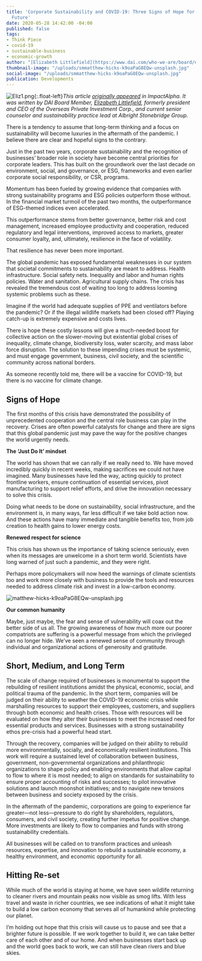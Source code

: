 ```yaml
---
title: 'Corporate Sustainability and COVID-19: Three Signs of Hope for a Brighter
  Future'
date: 2020-05-28 14:42:00 -04:00
published: false
tags:
- Think Piece
- covid-19
- sustainable-business
- economic-growth
author: "[Elizabeth Littlefield](https://www.dai.com/who-we-are/board/elizabeth-l-littlefield)"
thumbnail-image: "/uploads/smmatthew-hicks-k9oaPaG8EQw-unsplash.jpg"
social-image: "/uploads/smmatthew-hicks-k9oaPaG8EQw-unsplash.jpg"
publication: Developments
---
```


![Eliz1.png](/uploads/Eliz1.png){:.float-left}*This article [originally appeared](https://impactalpha.com/corporate-sustainability-and-covid-19-three-signs-of-hope-for-a-brighter-future/) in ImpactAlpha. It was written by DAI Board Member, [Elizabeth Littlefield](https://www.dai.com/who-we-are/board/elizabeth-l-littlefield), formerly president and CEO of the Overseas Private Investment Corp., and current senior counselor and sustainability practice lead at Albright Stonebridge Group.*





There is a tendency to assume that long-term thinking and a focus on sustainability will become luxuries in the aftermath of the pandemic. I believe there are clear and hopeful signs to the contrary. 

Just in the past two years, corporate sustainability and the recognition of businesses’ broader role in society have become central priorities for corporate leaders. This has built on the groundwork over the last decade on environment, social, and governance, or ESG, frameworks and even earlier corporate social responsibility, or CSR, programs. 

Momentum has been fueled by growing evidence that companies with strong sustainability programs and ESG policies outperform those without. In the financial market turmoil of the past two months, the outperformance of ESG-themed indices even accelerated. 

This outperformance stems from better governance, better risk and cost management, increased employee productivity and cooperation, reduced regulatory and legal interventions, improved access to markets, greater consumer loyalty, and, ultimately, resilience in the face of volatility. 

That resilience has never been more important. 

The global pandemic has exposed fundamental weaknesses in our system that societal commitments to sustainability are meant to address. Health infrastructure. Social safety nets. Inequality and labor and human rights policies. Water and sanitation. Agricultural supply chains. The crisis has revealed the tremendous cost of waiting too long to address looming systemic problems such as these.

Imagine if the world had adequate supplies of PPE and ventilators before the pandemic? Or if the illegal wildlife markets had been closed off? Playing catch-up is extremely expensive and costs lives. 

There is hope these costly lessons will give a much-needed boost for collective action on the slower-moving but existential global crises of inequality, climate change, biodiversity loss, water scarcity, and mass labor force disruption. The solution to these impending crises must be systemic, and must engage government, business, civil society, and the scientific community across national borders. 

As someone recently told me, there will be a vaccine for COVID-19, but there is no vaccine for climate change. 

## Signs of Hope 
 
The first months of this crisis have demonstrated the possibility of unprecedented cooperation and the central role business can play in the recovery. Crises are often powerful catalysts for change and there are signs that this global pandemic just may pave the way for the positive changes the world urgently needs. 

**The ‘Just Do It’ mindset**

The world has shown that we can rally if we really need to. We have moved incredibly quickly in recent weeks, making sacrifices we could not have imagined. Many businesses have led the way, acting quickly to protect frontline workers, ensure continuation of essential services, pivot manufacturing to support relief efforts, and drive the innovation necessary to solve this crisis.

Doing what needs to be done on sustainability, social infrastructure, and the environment is, in many ways, far less difficult if we take bold action now. And these actions have many immediate and tangible benefits too, from job creation to health gains to lower energy costs.

**Renewed respect for science**

This crisis has shown us the importance of taking science seriously, even when its messages are unwelcome in a short term world. Scientists have long warned of just such a pandemic, and they were right.

Perhaps more policymakers will now heed the warnings of climate scientists too and work more closely with business to provide the tools and resources needed to address climate risk and invest in a low-carbon economy. 

![matthew-hicks-k9oaPaG8EQw-unsplash.jpg](/uploads/matthew-hicks-k9oaPaG8EQw-unsplash.jpg)

**Our common humanity** 

Maybe, just maybe, the fear and sense of vulnerability will coax out the better side of us all. The growing awareness of how much more our poorer compatriots are suffering is a powerful message from which the privileged can no longer hide. We’ve seen a renewed sense of community through individual and organizational actions of generosity and gratitude.

## Short, Medium, and Long Term

The scale of change required of businesses is monumental to support the rebuilding of resilient institutions amidst the physical, economic, social, and political trauma of the pandemic. In the short term, companies will be judged on their ability to weather the COVID-19 economic crisis while marshalling resources to support their employees, customers, and suppliers through both economic and health crises. Those with resources will be evaluated on how they alter their businesses to meet the increased need for essential products and services. Businesses with a strong sustainability ethos pre-crisis had a powerful head start.

Through the recovery, companies will be judged on their ability to rebuild more environmentally, socially, and economically resilient institutions. This work will require a sustained level of collaboration between business, government, non-governmental organizations and philanthropic organizations to shape policy and enabling environments that allow capital to flow to where it is most needed; to align on standards for sustainability to ensure proper accounting of risks and successes; to pilot innovative solutions and launch moonshot initiatives; and to navigate new tensions between business and society exposed by the crisis. 

In the aftermath of the pandemic, corporations are going to experience far greater—not less—pressure to do right by shareholders, regulators, consumers, and civil society, creating further impetus for positive change. More investments are likely to flow to companies and funds with strong sustainability credentials.

All businesses will be called on to transform practices and unleash resources, expertise, and innovation to rebuild a sustainable economy, a healthy environment, and economic opportunity for all.

## Hitting Re-set

While much of the world is staying at home, we have seen wildlife returning to cleaner rivers and mountain peaks now visible as smog lifts. With less travel and waste in richer countries, we see indications of what it might take to build a low carbon economy that serves all of humankind while protecting our planet. 

I’m holding out hope that this crisis will cause us to pause and see that a brighter future is possible. If we work together to build it, we can take better care of each other and of our home. And when businesses start back up and the world goes back to work, we can still have clean rivers and blue skies. 